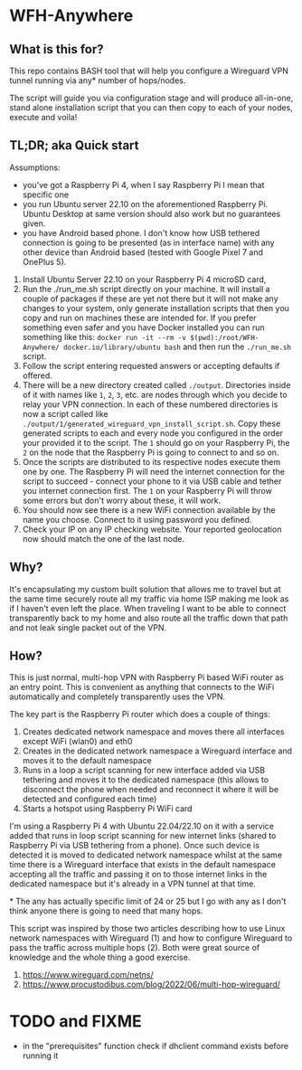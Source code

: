 # WFH-Anywhere

## What is this for?

This repo contains BASH tool that will help you configure a Wireguard VPN tunnel running via any\* number of hops/nodes.

The script will guide you via configuration stage and will produce all-in-one, stand alone installation script that you can then copy to each of your nodes, execute and voila!

## TL;DR; aka Quick start

Assumptions:

- you've got a Raspberry Pi 4, when I say Raspberry Pi I mean that specific one
- you run Ubuntu server 22.10 on the aforementioned Raspberry Pi. Ubuntu Desktop at same version should also work but no guarantees given.
- you have Android based phone. I don't know how USB tethered connection is going to be presented (as in interface name) with any other device than Android based (tested with Google Pixel 7 and OnePlus 5).

1. Install Ubuntu Server 22.10 on your Raspberry Pi 4 microSD card,
2. Run the ./run_me.sh script directly on your machine. It will install a couple of packages if these are yet not there but it will not make any changes to your system, only generate installation scripts that then you copy and run on machines these are intended for. If you prefer something even safer and you have Docker installed you can run something like this:
   `docker run -it --rm -v $(pwd):/root/WFH-Anywhere/ docker.io/library/ubuntu bash`
   and then run the `./run_me.sh` script.
3. Follow the script entering requested answers or accepting defaults if offered.
4. There will be a new directory created called `./output`. Directories inside of it with names like `1`, `2`, `3`, etc. are nodes through which you decide to relay your VPN connection. In each of these numbered directories is now a script called like `./output/1/generated_wireguard_vpn_install_script.sh`. Copy these generated scripts to each and every node you configured in the order your provided it to the script. The `1` should go on your Raspberry Pi, the `2` on the node that the Raspberry Pi is going to connect to and so on.
5. Once the scripts are distributed to its respective nodes execute them one by one.
   The Raspberry Pi will need the internet connection for the script to succeed - connect your phone to it via USB cable and tether you internet connection first.
   The `1` on your Raspberry Pi will throw some errors but don't worry about these, it will work.
6. You should now see there is a new WiFi connection available by the name you choose. Connect to it using password you defined.
7. Check your IP on any IP checking website. Your reported geolocation now should match the one of the last node.

## Why?

It's encapsulating my custom built solution that allows me to travel but at the same time securely route all my traffic via home ISP making me look as if I haven't even left the place.
When traveling I want to be able to connect transparently back to my home and also route all the traffic down that path and not leak single packet out of the VPN.

## How?

This is just normal, multi-hop VPN with Raspberry Pi based WiFi router as an entry point. This is convenient as anything that connects to the WiFi automatically and completely transparently uses the VPN.

The key part is the Raspberry Pi router which does a couple of things:

1. Creates dedicated network namespace and moves there all interfaces except WiFi (wlan0) and eth0
2. Creates in the dedicated network namespace a Wireguard interface and moves it to the default namespace
3. Runs in a loop a script scanning for new interface added via USB tethering and moves it to the dedicated namespace (this allows to disconnect the phone when needed and reconnect it where it will be detected and configured each time)
4. Starts a hotspot using Raspberry Pi WiFi card

I'm using a Raspberry Pi 4 with Ubuntu 22.04/22.10 on it with a service added that runs in loop script scanning for new internet links (shared to Raspberry Pi via USB tethering from a phone). Once such device is detected it is moved to dedicated network namespace whilst at the same time there is a Wireguard interface that exists in the default namespace accepting all the traffic and passing it on to those internet links in the dedicated namespace but it's already in a VPN tunnel at that time.

\* The any has actually specific limit of 24 or 25 but I go with any as I don't think anyone there is going to need that many hops.

This script was inspired by those two articles describing how to use Linux network namespaces with Wireguard (1) and how to configure Wireguard to pass the traffic across multiple hops (2). Both were great source of knowledge and the whole thing a good exercise.

1. https://www.wireguard.com/netns/
2. https://www.procustodibus.com/blog/2022/06/multi-hop-wireguard/

# TODO and FIXME

- in the "prerequisites" function check if dhclient command exists before running it
